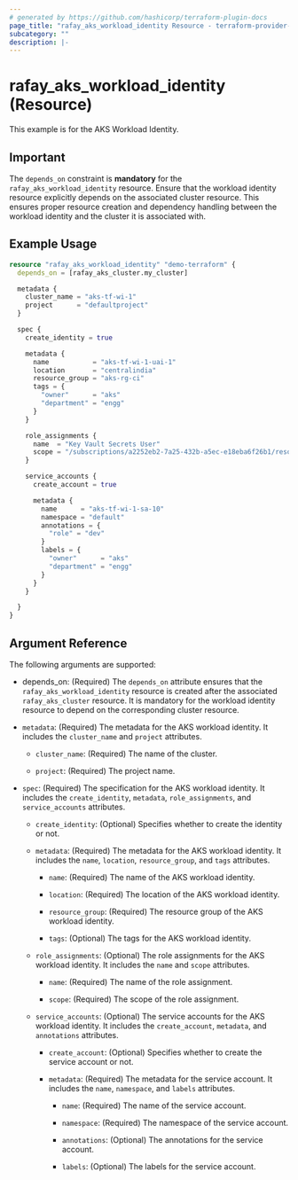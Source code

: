 ```yaml
---
# generated by https://github.com/hashicorp/terraform-plugin-docs
page_title: "rafay_aks_workload_identity Resource - terraform-provider-rafay"
subcategory: ""
description: |-
---
```


# rafay_aks_workload_identity (Resource)

This example is for the AKS Workload Identity.

## Important

The `depends_on` constraint is **mandatory** for the `rafay_aks_workload_identity` resource. Ensure that the workload identity resource explicitly depends on the associated cluster resource. This ensures proper resource creation and dependency handling between the workload identity and the cluster it is associated with.

## Example Usage

```terraform
resource "rafay_aks_workload_identity" "demo-terraform" {
  depends_on = [rafay_aks_cluster.my_cluster]

  metadata {
    cluster_name = "aks-tf-wi-1"
    project      = "defaultproject"
  }

  spec {
    create_identity = true

    metadata {
      name           = "aks-tf-wi-1-uai-1"
      location       = "centralindia"
      resource_group = "aks-rg-ci"
      tags = {
        "owner"      = "aks"
        "department" = "engg"
      }
    }

    role_assignments {
      name  = "Key Vault Secrets User"
      scope = "/subscriptions/a2252eb2-7a25-432b-a5ec-e18eba6f26b1/resourceGroups/aks-rg-ci/providers/Microsoft.KeyVault/vaults/aks-keyvault"
    }

    service_accounts {
      create_account = true

      metadata {
        name      = "aks-tf-wi-1-sa-10"
        namespace = "default"
        annotations = {
          "role" = "dev"
        }
        labels = {
          "owner"      = "aks"
          "department" = "engg"
        }
      }
    }

  }
}
```

## Argument Reference

The following arguments are supported:

- depends_on: (Required) The `depends_on` attribute ensures that the `rafay_aks_workload_identity` resource is created after the associated `rafay_aks_cluster` resource. It is mandatory for the workload identity resource to depend on the corresponding cluster resource.

- `metadata`: (Required) The metadata for the AKS workload identity. It includes the `cluster_name` and `project` attributes.

  - `cluster_name`: (Required) The name of the cluster.

  - `project`: (Required) The project name.

- `spec`: (Required) The specification for the AKS workload identity. It includes the `create_identity`, `metadata`, `role_assignments`, and `service_accounts` attributes.

  - `create_identity`: (Optional) Specifies whether to create the identity or not.

  - `metadata`: (Required) The metadata for the AKS workload identity. It includes the `name`, `location`, `resource_group`, and `tags` attributes.

    - `name`: (Required) The name of the AKS workload identity.

    - `location`: (Required) The location of the AKS workload identity.

    - `resource_group`: (Required) The resource group of the AKS workload identity.

    - `tags`: (Optional) The tags for the AKS workload identity.

  - `role_assignments`: (Optional) The role assignments for the AKS workload identity. It includes the `name` and `scope` attributes.

    - `name`: (Required) The name of the role assignment.

    - `scope`: (Required) The scope of the role assignment.

  - `service_accounts`: (Optional) The service accounts for the AKS workload identity. It includes the `create_account`, `metadata`, and `annotations` attributes.

    - `create_account`: (Optional) Specifies whether to create the service account or not.

    - `metadata`: (Required) The metadata for the service account. It includes the `name`, `namespace`, and `labels` attributes.

      - `name`: (Required) The name of the service account.

      - `namespace`: (Required) The namespace of the service account.

      - `annotations`: (Optional) The annotations for the service account.

      - `labels`: (Optional) The labels for the service account.
